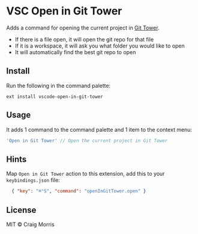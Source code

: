# VSC Open in Git Tower

Adds a command for opening the current project in [Git Tower](https://www.git-tower.com/).

- If there is a file open, it will open the git repo for that file
- If it is a workspace, it will ask you what folder you would like to open
- It will automatically find the best git repo to open

## Install

Run the following in the command palette:

```shell
ext install vscode-open-in-git-tower
```

## Usage

It adds 1 command to the command palette and 1 item to the context menu:

```js
'Open in Git Tower' // Open the current project in Git Tower
```

## Hints

Map `Open in Git Tower` action to this extension, add this to your `keybindings.json` file:

```json
  { "key": "⌘⌃S", "command": "openInGitTower.open" }
``````

## License

MIT © Craig Morris
